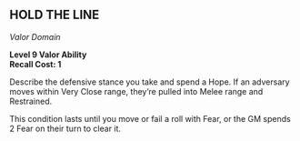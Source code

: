 ## HOLD THE LINE  
_Valor Domain_  

**Level 9 Valor Ability**  
**Recall Cost: 1**  

Describe the defensive stance you take and spend a Hope. If an adversary moves within Very Close range, they’re pulled into Melee range and Restrained.  

This condition lasts until you move or fail a roll with Fear, or the GM spends 2 Fear on their turn to clear it.  
